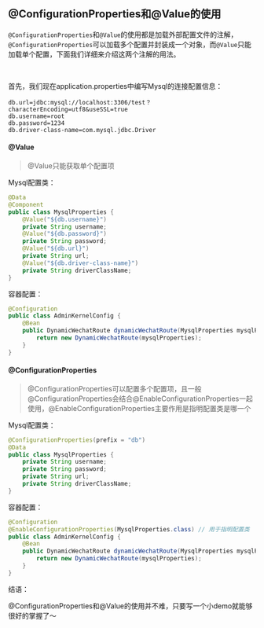 ## @ConfigurationProperties和@Value的使用

`@ConfigurationProperties`和`@Value`的使用都是加载外部配置文件的注解，`@ConfigurationProperties`可以加载多个配置并封装成一个对象，而`@Value`只能加载单个配置，下面我们详细来介绍这两个注解的用法。

​	

首先，我们现在application.properties中编写Mysql的连接配置信息：

```properties
db.url=jdbc:mysql://localhost:3306/test？characterEncoding=utf8&useSSL=true
db.username=root
db.password=1234
db.driver-class-name=com.mysql.jdbc.Driver
```



#### @Value

> @Value只能获取单个配置项

Mysql配置类：

```java
@Data
@Component
public class MysqlProperties {
    @Value("${db.username}")
    private String username;
    @Value("${db.password}")
    private String password;
    @Value("${db.url}")
    private String url;
    @Value("${db.driver-class-name}")
    private String driverClassName;
}
```

容器配置：

```java
@Configuration
public class AdminKernelConfig {
    @Bean
    public DynamicWechatRoute dynamicWechatRoute(MysqlProperties mysqlProperties) {
        return new DynamicWechatRoute(mysqlProperties);
    }
}
```



#### @ConfigurationProperties

>  @ConfigurationProperties可以配置多个配置项，且一般@ConfigurationProperties会结合@EnableConfigurationProperties一起使用，@EnableConfigurationProperties主要作用是指明配置类是哪一个

Mysql配置类：

```java
@ConfigurationProperties(prefix = "db")
@Data
public class MysqlProperties {
    private String username;
    private String password;
    private String url;
    private String driverClassName;
}
```

容器配置：

```java
@Configuration
@EnableConfigurationProperties(MysqlProperties.class) // 用于指明配置类
public class AdminKernelConfig {
    @Bean
    public DynamicWechatRoute dynamicWechatRoute(MysqlProperties mysqlProperties) {
        return new DynamicWechatRoute(mysqlProperties);
    }
}
```



结语：

@ConfigurationProperties和@Value的使用并不难，只要写一个小demo就能够很好的掌握了～

